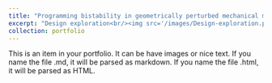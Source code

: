 ```yaml
---
title: "Programming bistability in geometrically perturbed mechanical metamaterials"
excerpt: "Design exploration<br/><img src='/images/Design-exploration.png'>"
collection: portfolio
---
```


This is an item in your portfolio. It can be have images or nice text. If you name the file .md, it will be parsed as markdown. If you name the file .html, it will be parsed as HTML. 
